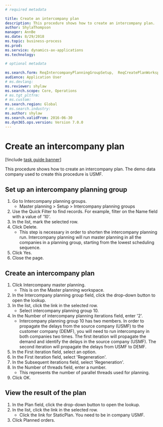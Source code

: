 ```yaml
--- 
# required metadata 
 
title: Create an intercompany plan
description: This procedure shows how to create an intercompany plan. 
author: ShylaThompson
manager: AnnBe 
ms.date: 8/29/2018
ms.topic: business-process 
ms.prod:  
ms.service: dynamics-ax-applications 
ms.technology:  
 
# optional metadata 
 
ms.search.form: ReqIntercompanyPlanningGroupSetup,  ReqCreatePlanWorkspace   
audience: Application User 
# ms.devlang:  
ms.reviewer: shylaw
ms.search.scope: Core, Operations 
# ms.tgt_pltfrm:  
# ms.custom:  
ms.search.region: Global
# ms.search.industry: 
ms.author: shylaw
ms.search.validFrom: 2016-06-30 
ms.dyn365.ops.version: Version 7.0.0 
---
```

# Create an intercompany plan

[!include [task guide banner](../../includes/task-guide-banner.md)]

This procedure shows how to create an intercompany plan. The demo data company used to create this procedure is USMF.


## Set up an intercompany planning group 
1. Go to Intercompany planning groups.
    * Master planning > Setup > Intercompany planning groups  
2. Use the Quick Filter to find records. For example, filter on the Name field with a value of '10'.
3. In the list, mark the selected row.
4. Click Delete.
    * This step is necessary in order to shorten the intercompany planning run.   Intercompany planning will run master planning in all the companies in a planning group, starting from the lowest scheduling sequence.  
5. Click Yes.
6. Close the page.

## Create an intercompany plan
1. Click Intercompany master planning.
    * This is on the Master planning workspace.  
2. In the Intercompany planning group field, click the drop-down button to open the lookup.
3. In the list, click the link in the selected row.
    * Select intercompany planning group 10.  
4. In the Number of intercompany planning iterations field, enter '2'.
    * Intercompany planning group 10 has two members. In order to propagate the delays from the source company (USMF) to the customer company (DEMF), you will need to run intercompany in both companies two times. The first iteration will propagate the demand and identify the delays in the source company (USMF). The second iteration will propagate the delays from USMF to DEMF.  
5. In the First iteration field, select an option.
6. In the First iteration field, select 'Regeneration'.
7. In the Subsequent iterations field, select 'Regeneration'.
8. In the Number of threads field, enter a number.
    * This represents the number of parallel threads used for planning.  
9. Click OK.

## View the result of the plan
1. In the Plan field, click the drop-down button to open the lookup.
2. In the list, click the link in the selected row.
    * Click the link for StaticPlan. You need to be in company USMF.  
3. Click Planned orders.

